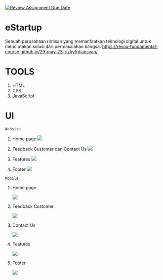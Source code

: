 [![Review Assignment Due Date](https://classroom.github.com/assets/deadline-readme-button-24ddc0f5d75046c5622901739e7c5dd533143b0c8e959d652212380cedb1ea36.svg)](https://classroom.github.com/a/hBNi37Vv)

# eStartup

Sebuah perusahaan rintisan yang memanfaatkan teknologi digital untuk menciptakan solusi dari permasalahan bangsa.
https://revou-fundamental-course.github.io/29-may-23-rizkyfrdiansyah/

# TOOLS

1. HTML
2. CSS
3. JavaScript

# UI

`Website`

1. Home page
   ![](/assets/Release.png)

2. Feedback Customer dan Contact Us
   ![](/assets/Release2.png)

3. Features
   ![](/assets/Release3.png)

4. Footer
   ![](/assets/Release4.png)

`Mobile`

1. Home page

   ![](/assets/mobile.png)

2. Feedback Customer

   ![](</assets/mobile%20(1).png>)

3. Contact Us

   ![](</assets/mobile%20(2).png>)

4. Features

   ![](</assets/mobile%20(3).png>)

5. Footer

   ![](</assets/mobile%20(4).png>)
